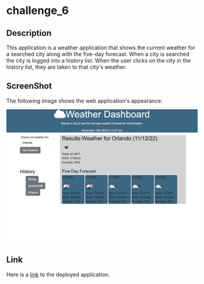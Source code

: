 # challenge_6

## Description
This application is a weather application that shows the current weather for a searched city along with the five-day forecast. When a city is searched the city is logged into a history list. When the user clicks on the city in the history list, they are taken to that city's weather.  


## ScreenShot
The following image shows the web application's appearance:

![This application allows a user to search for a city and get the current weather. The searches are then stored into history for the user to then click on the city to recall the weather.](/Assets/img/ScreenShot.png)

## Link
Here is a [link](https://ejc10d.github.io/challenge_6/) to the deployed application.